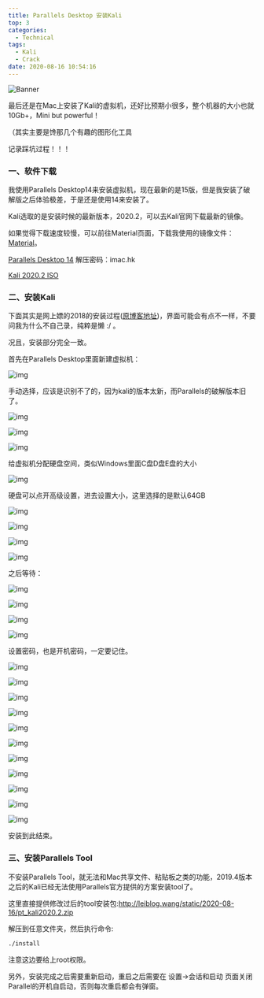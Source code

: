```yaml
---
title: Parallels Desktop 安装Kali
top: 3
categories:
  - Technical
tags:
  - Kali
  - Crack
date: 2020-08-16 10:54:16
---
```


![Banner](http://leiblog.wang/static/image/2020/8/TTJii9.jpg)

最后还是在Mac上安装了Kali的虚拟机，还好比预期小很多，整个机器的大小也就10Gb+，Mini but powerful！

（其实主要是馋那几个有趣的图形化工具

记录踩坑过程！！！

<!-- more -->

### 一、软件下载

我使用Parallels Desktop14来安装虚拟机，现在最新的是15版，但是我安装了破解版之后体验极差，于是还是使用14来安装了。

Kali选取的是安装时候的最新版本，2020.2，可以去Kali官网下载最新的镜像。

如果觉得下载速度较慢，可以前往Material页面，下载我使用的镜像文件：[Material](http://leiblog.wang/material/)。

[Parallels Desktop 14](http://leiblog.wang/static/2020-08-16/Parallels_Desktop_14.1.2-45485_iMac.hk_.dmg)  解压密码：imac.hk

[Kali 2020.2 ISO](http://leiblog.wang/static/2020-08-16/kali-linux-2020.2-installer-amd64.iso)

### 二、安装Kali

下面其实是网上嫖的2018的安装过程([原博客地址](https://www.cnblogs.com/artwalker/p/13235757.html))，界面可能会有点不一样，不要问我为什么不自己录，纯粹是懒 :/ 。

况且，安装部分完全一致。

首先在Parallels Desktop里面新建虚拟机：

![img](http://leiblog.wang/static/image/2020/8/rxFAiy.jpg)

手动选择，应该是识别不了的，因为kali的版本太新，而Parallels的破解版本旧了。

![img](http://leiblog.wang/static/image/2020/8/2nOXi4.jpg)

![img](http://leiblog.wang/static/image/2020/8/oNjfel.jpg)

![img](http://leiblog.wang/static/image/2020/8/cW2bEh.jpg)

给虚拟机分配硬盘空间，类似Windows里面C盘D盘E盘的大小

![img](http://leiblog.wang/static/image/2020/8/P6soFB.jpg)

硬盘可以点开高级设置，进去设置大小，这里选择的是默认64GB

![img](http://leiblog.wang/static/image/2020/8/LAMdez.jpg)

![img](http://leiblog.wang/static/image/2020/8/OHjE63.jpg)

![img](http://leiblog.wang/static/image/2020/8/TC4fxc.jpg)

![img](http://leiblog.wang/static/image/2020/8/0uq2yz.jpg)

之后等待：

![img](http://leiblog.wang/static/image/2020/8/97LDX8.jpg)

![img](http://leiblog.wang/static/image/2020/8/fmpcY9.jpg)

![img](http://leiblog.wang/static/image/2020/8/QU00L8.jpg)

![img](http://leiblog.wang/static/image/2020/8/dgJXJF.jpg)

设置密码，也是开机密码，一定要记住。

![img](http://leiblog.wang/static/image/2020/8/KfLWFH.jpg)

![img](http://leiblog.wang/static/image/2020/8/z1LcWU.jpg)

![img](http://leiblog.wang/static/image/2020/8/icjvcx.jpg)

![img](http://leiblog.wang/static/image/2020/8/zctsSl.jpg)

![img](http://leiblog.wang/static/image/2020/8/k21gBr.jpg)

![img](http://leiblog.wang/static/image/2020/8/jL5WIi.jpg)

![img](http://leiblog.wang/static/image/2020/8/r7nGgS.jpg)

![img](http://leiblog.wang/static/image/2020/8/JteO75.jpg)

![img](http://leiblog.wang/static/image/2020/8/Xgvezv.jpg)

![img](http://leiblog.wang/static/image/2020/8/OrV3pw.jpg)

![img](http://leiblog.wang/static/image/2020/8/TJwQOS.jpg)

安装到此结束。

### 三、安装Parallels Tool

不安装Parallels Tool，就无法和Mac共享文件、粘贴板之类的功能，2019.4版本之后的Kali已经无法使用Parallels官方提供的方案安装tool了。

这里直接提供修改过后的tool安装包:http://leiblog.wang/static/2020-08-16/pt_kali2020.2.zip

解压到任意文件夹，然后执行命令:

```bash
./install
```

注意这边要给上root权限。

另外，安装完成之后需要重新启动，重启之后需要在 设置->会话和启动 页面关闭Parallel的开机自启动，否则每次重启都会有弹窗。

